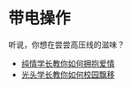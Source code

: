 # 带电操作 

听说，你想在尝尝高压线的滋味？

* [纯情学长教你如何拥抱爱情](https://github.com/wandleshen/XuejunSurviveManual/blob/master/GuideBook/ElectroBoom/BadRomance.md)
* [光头学长教你如何校园飘移](https://github.com/wandleshen/XuejunSurviveManual/blob/master/GuideBook/ElectroBoom/DrivingLisence.md)